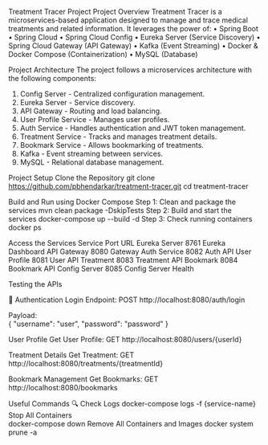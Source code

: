 Treatment Tracer Project
Project Overview
 Treatment Tracer is a microservices-based application designed to manage and trace medical treatments and related information. It leverages the power of:
•	Spring Boot
•	Spring Cloud
•	Spring Cloud Config
•	Eureka Server (Service Discovery)
•	Spring Cloud Gateway (API Gateway)
•	Kafka (Event Streaming)
•	Docker & Docker Compose (Containerization)
•	MySQL (Database)

 Project Architecture
The project follows a microservices architecture with the following components:
1.	Config Server - Centralized configuration management.
2.	Eureka Server - Service discovery.
3.	API Gateway - Routing and load balancing.
4.	User Profile Service - Manages user profiles.
5.	Auth Service - Handles authentication and JWT token management.
6.	Treatment Service - Tracks and manages treatment details.
7.	Bookmark Service - Allows bookmarking of treatments.
8.	Kafka - Event streaming between services.
9.	MySQL - Relational database management.

Project Setup
    Clone the Repository
    git clone https://github.com/pbhendarkar/treatment-tracer.git
    cd treatment-tracer

Build and Run using Docker Compose
Step 1: Clean and package the services
             mvn clean package -DskipTests
Step 2: Build and start the services
             docker-compose up --build -d
Step 3: Check running containers
            docker ps

Access the Services
Service	Port	URL
Eureka Server	8761	Eureka Dashboard
API Gateway	8080	Gateway
Auth Service	8082	Auth API
User Profile	8081	User API
Treatment	8083	Treatment API
Bookmark	8084	Bookmark API
Config Server	8085	Config Server Health

		
		
		
		
Testing the APIs

🛂 Authentication
Login Endpoint:
POST http://localhost:8080/auth/login

Payload:		
{
  "username": "user",
  "password": "password"
}

User Profile
Get User Profile:
GET http://localhost:8080/users/{userId}		

Treatment Details
Get Treatment:
GET http://localhost:8080/treatments/{treatmentId}

Bookmark Management
Get Bookmarks:
GET http://localhost:8080/bookmarks

Useful Commands
🔍 Check Logs
docker-compose logs -f {service-name}
Stop All Containers		
docker-compose down
Remove All Containers and Images
docker system prune -a		
		

